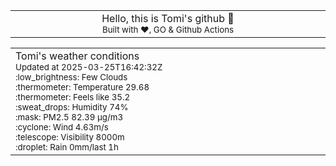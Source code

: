 
<div align="center">
<table>
<tbody>
<td align="center">
<img width="2000" height="0"><br>
Hello, this is Tomi's github 👋<br>
<sup>Built with ❤️, GO & Github Actions</sup><br>
<img width="2000" height="0">
</td>
</tbody>
</table>
</div>
<table>
<tbody>
<td align="left">
<img width="2000" height="0"><br>
Tomi's weather conditions<br>
<sup>Updated at 2025-03-25T16:42:32Z</sup><br>
<sup>:low_brightness: Few Clouds</sup><br>
<sup>:thermometer: Temperature 29.68 </sup><br>
<sup>:thermometer: Feels like 35.2</sup><br>
<sup>:sweat_drops: Humidity 74%</sup><br>
<sup>:mask: PM2.5 82.39 μg/m3</sup><br>
<sup>:cyclone: Wind 4.63m/s </sup><br>
<sup>:telescope: Visibility 8000m </sup><br>
<sup>:droplet: Rain 0mm/last 1h </sup><br>
<img width="2000" height="0">
</td>
<td align="left">
<img width="2000" height="0"><br>
<br>
<img width="2000" height="0">
</td>
</tbody>
</table>
</div>
    